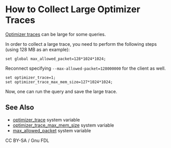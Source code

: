 
# How to Collect Large Optimizer Traces

[Optimizer traces](README.md) can be large for some queries.


In order to collect a large trace, you need to perform the following steps (using 128 MB as an example):


```
set global max_allowed_packet=128*1024*1024;
```

Reconnect specifying `--max-allowed-packet=128000000` for the client as well.


```
set optimizer_trace=1;
set optimizer_trace_max_mem_size=127*1024*1024;
```

Now, one can run the query and save the large trace.


## See Also


* [optimizer_trace](../../../../server-usage/replication-cluster-multi-master/optimization-and-tuning/system-variables/server-system-variables.md#optimizer_trace) system variable
* [optimizer_trace_max_mem_size](../../../../server-usage/replication-cluster-multi-master/optimization-and-tuning/system-variables/server-system-variables.md#optimizer_trace_max_mem_size) system variable
* [max_allowed_packet](../../../../server-usage/replication-cluster-multi-master/optimization-and-tuning/system-variables/server-system-variables.md#max_allowed_packet) system variable


CC BY-SA / Gnu FDL

